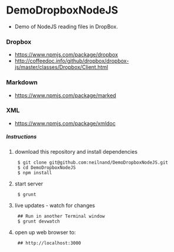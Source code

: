 # DemoDropboxNodeJS

- Demo of NodeJS reading files in DropBox.


### Dropbox
- https://www.npmjs.com/package/dropbox
- http://coffeedoc.info/github/dropbox/dropbox-js/master/classes/Dropbox/Client.html

### Markdown
- https://www.npmjs.com/package/marked

### XML
- https://www.npmjs.com/package/xmldoc


##### Instructions

1. download this repository and install dependencies

        $ git clone git@github.com:neilnand/DemoDropboxNodeJS.git
        $ cd DemoDropboxNodeJS
        $ npm install

2. start server

        $ grunt

3. live updates - watch for changes

        ## Run in another Terminal window
        $ grunt devwatch

4. open up web browser to:

        ## http://localhost:3000